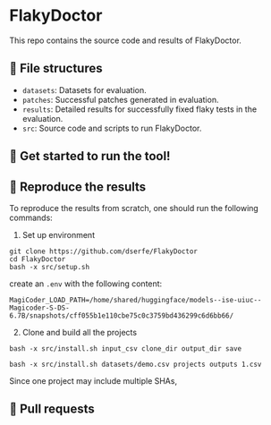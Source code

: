 # FlakyDoctor

This repo contains the source code and results of FlakyDoctor.

## 🌟 File structures
- `datasets`: Datasets for evaluation.
- `patches`: Successful patches generated in evaluation.
- `results`: Detailed results for successfully fixed flaky tests in the evaluation.
- `src`: Source code and scripts to run FlakyDoctor.

## 🌟 Get started to run the tool!

## 🌟 Reproduce the results
To reproduce the results from scratch, one should run the following commands:
1. Set up environment
```
git clone https://github.com/dserfe/FlakyDoctor
cd FlakyDoctor
bash -x src/setup.sh
```
create an `.env` with the following content:
```
MagiCoder_LOAD_PATH=/home/shared/huggingface/models--ise-uiuc--Magicoder-S-DS-6.7B/snapshots/cff055b1e110cbe75c0c3759bd436299c6d6bb66/

```

2. Clone and build all the projects
```
bash -x src/install.sh input_csv clone_dir output_dir save

bash -x src/install.sh datasets/demo.csv projects outputs 1.csv
```
Since one project may include multiple SHAs, 

## 🌟 Pull requests

